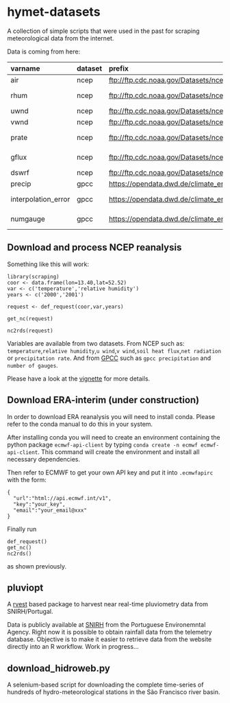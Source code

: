 # hymet-datasets
A collection of simple scripts that were used in the past for scraping meteorological data from the internet.

Data is coming from here:

|varname             |dataset                  |prefix                                                                   |fname                 |variable            |
|:-------------------|:------------------------|:------------------------------------------------------------------------|:---------------------|:-------------------|
|air                 |ncep                     |ftp://ftp.cdc.noaa.gov/Datasets/ncep.reanalysis/surface_gauss/           |air.2m.gauss          |temperature         |
|rhum                |ncep                     |ftp://ftp.cdc.noaa.gov/Datasets/ncep.reanalysis/surface/                 |rhum.sig995           |relative humidity   |
|uwnd                |ncep                     |ftp://ftp.cdc.noaa.gov/Datasets/ncep.reanalysis/surface/                 |uwnd.sig995           |u wind              |
|vwnd                |ncep                     |ftp://ftp.cdc.noaa.gov/Datasets/ncep.reanalysis/surface/                 |vwnd.sig995           |v wind              |
|prate               |ncep                     |ftp://ftp.cdc.noaa.gov/Datasets/ncep.reanalysis.dailyavgs/surface_gauss/ |prate.sfc.gauss       |precipitation rate  |
|gflux               |ncep                     |ftp://ftp.cdc.noaa.gov/Datasets/ncep.reanalysis.dailyavgs/surface_gauss/ |gflux.sfc.gauss       |soil heat flux      |
|dswrf               |ncep                     |ftp://ftp.cdc.noaa.gov/Datasets/ncep.reanalysis.dailyavgs/surface_gauss/ |dswrf.sfc.gauss       |net radiation       |
|precip              |gpcc                     |https://opendata.dwd.de/climate_environment/GPCC/full_data_daily_V2018/  |full_data_daily_v2018 |precipitation       |
|interpolation_error |gpcc                     |https://opendata.dwd.de/climate_environment/GPCC/full_data_daily_V2018/  |full_data_daily_v2018 |interpolation error |
|numgauge            |gpcc                     |https://opendata.dwd.de/climate_environment/GPCC/full_data_daily_V2018/  |full_data_daily_v2018 |number of gauges    |


## Download and process NCEP reanalysis

Something like this will work:

```
library(scraping)
coor <- data.frame(lon=13.40,lat=52.52)
var <- c('temperature','relative humidity')
years <- c('2000','2001')

request <- def_request(coor,var,years)

get_nc(request)

nc2rds(request)

```

Variables are available from two datasets. From NCEP such as: `temperature`,`relative humidity`,`u wind`,`v wind`,`soil heat flux`,`net radiation` or `precipitation rate`. And from [GPCC](http://dx.doi.org/10.5676/DWD_GPCC/FD_D_V2018_100) such as `gpcc precipitation` and `number of gauges`.

Please have a look at the [vignette](vignettes/scraping1.md) for more details.

## Download ERA-interim (under construction)

In order to download ERA reanalysis you will need to install conda. Please refer to the conda manual to do this in your system.

After installing conda you will need to create an environment containing the python package `ecmwf-api-client` by typing `conda create -n ecmwf ecmwf-api-client`. This command will create the environment and install all necessary dependencies.

Then refer to ECMWF to get your own API key and put it into `.ecmwfapirc` with the form:

```
{
  "url":"html://api.ecmwf.int/v1",
  "key":"your_key",
  "email":"your_email@xxx"
}
```

Finally run

```
def_request()
get_nc()
nc2rds()
```

as shown previously.


## pluviopt
A [rvest](https://blog.rstudio.com/2014/11/24/rvest-easy-web-scraping-with-r/) based package to harvest near real-time pluviometry data from SNIRH/Portugal.

Data is publicly available at [SNIRH](http://snirh.apambiente.pt/) from the Portuguese Environemntal Agency. Right now it is possible to obtain rainfall data from the telemetry database. Objective is to make it easier to retrieve data from the website directly into an R workflow. Work in progress...

## download_hidroweb.py

A selenium-based script for downloading the complete time-series of hundreds of hydro-meteorological stations in the São Francisco river basin.
